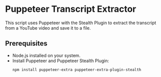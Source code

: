 # Puppeteer Transcript Extractor

This script uses Puppeteer with the Stealth Plugin to extract the transcript from a YouTube video and save it to a file.

## Prerequisites

- Node.js installed on your system.
- Install Puppeteer and Puppeteer Stealth Plugin:
  ```bash
  npm install puppeteer-extra puppeteer-extra-plugin-stealth
